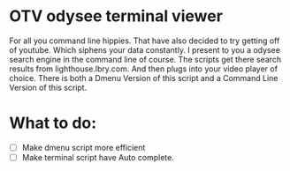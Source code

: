 # OTV odysee terminal viewer

For all you command line hippies. That have also decided to try getting off of youtube. Which siphens your data constantly. I present to you a odysee search engine in the command line of course. The scripts get there search results from lighthouse.lbry.com. And then plugs into your video player of choice. There is both a Dmenu Version of this script and a Command Line Version of this script. 

# What to do:
- [ ] Make dmenu script more efficient
- [ ] Make terminal script have Auto complete.
